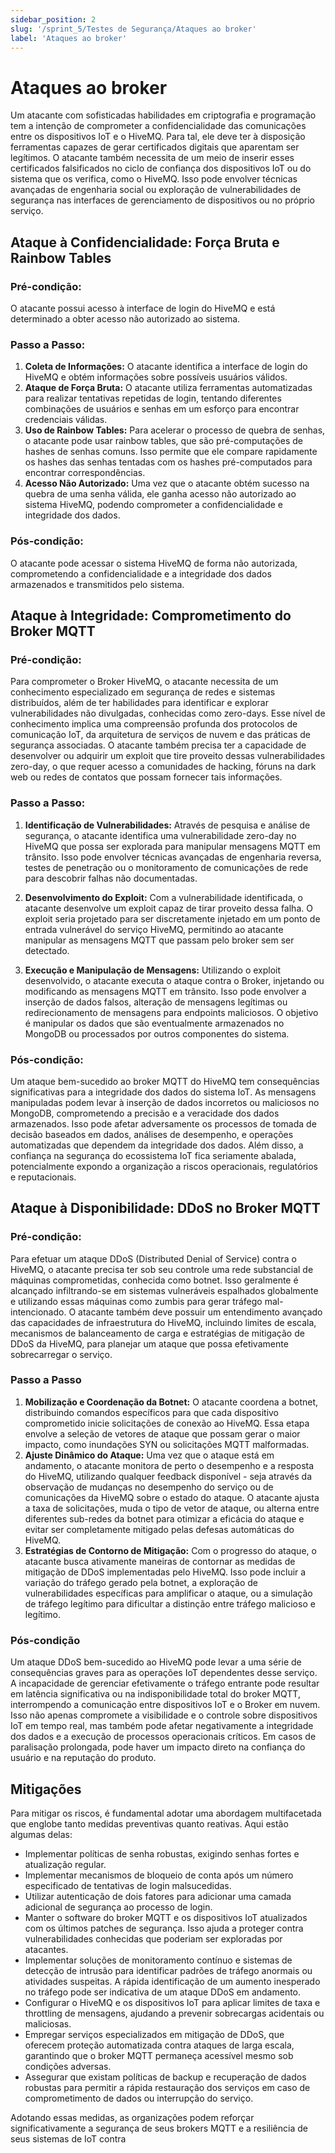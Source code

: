 ```yaml
---
sidebar_position: 2
slug: '/sprint_5/Testes de Segurança/Ataques ao broker'
label: 'Ataques ao broker'
---
```


# Ataques ao broker

Um atacante com sofisticadas habilidades em criptografia e programação tem a intenção de comprometer a confidencialidade das comunicações entre os dispositivos IoT e o HiveMQ. Para tal, ele deve ter à disposição ferramentas capazes de gerar certificados digitais que aparentam ser legítimos. O atacante também necessita de um meio de inserir esses certificados falsificados no ciclo de confiança dos dispositivos IoT ou do sistema que os verifica, como o HiveMQ. Isso pode envolver técnicas avançadas de engenharia social ou exploração de vulnerabilidades de segurança nas interfaces de gerenciamento de dispositivos ou no próprio serviço.


## Ataque à Confidencialidade: Força Bruta e Rainbow Tables


### Pré-condição:
O atacante possui acesso à interface de login do HiveMQ e está determinado a obter acesso não autorizado ao sistema.

### Passo a Passo:

1. **Coleta de Informações:** O atacante identifica a interface de login do HiveMQ e obtém informações sobre possíveis usuários válidos.
2. **Ataque de Força Bruta:** O atacante utiliza ferramentas automatizadas para realizar tentativas repetidas de login, tentando diferentes combinações de usuários e senhas em um esforço para encontrar credenciais válidas.
3. **Uso de Rainbow Tables:** Para acelerar o processo de quebra de senhas, o atacante pode usar rainbow tables, que são pré-computações de hashes de senhas comuns. Isso permite que ele compare rapidamente os hashes das senhas tentadas com os hashes pré-computados para encontrar correspondências.
4. **Acesso Não Autorizado:** Uma vez que o atacante obtém sucesso na quebra de uma senha válida, ele ganha acesso não autorizado ao sistema HiveMQ, podendo comprometer a confidencialidade e integridade dos dados.

### Pós-condição:
O atacante pode acessar o sistema HiveMQ de forma não autorizada, comprometendo a confidencialidade e a integridade dos dados armazenados e transmitidos pelo sistema.


## Ataque à Integridade: Comprometimento do Broker MQTT

### Pré-condição:
Para comprometer o Broker HiveMQ, o atacante necessita de um conhecimento especializado em segurança de redes e sistemas distribuídos, além de ter habilidades para identificar e explorar vulnerabilidades não divulgadas, conhecidas como zero-days. Esse nível de conhecimento implica uma compreensão profunda dos protocolos de comunicação IoT, da arquitetura de serviços de nuvem e das práticas de segurança associadas. O atacante também precisa ter a capacidade de desenvolver ou adquirir um exploit que tire proveito dessas vulnerabilidades zero-day, o que requer acesso a comunidades de hacking, fóruns na dark web ou redes de contatos que possam fornecer tais informações.


### Passo a Passo:
1. **Identificação de Vulnerabilidades:** Através de pesquisa e análise de segurança, o atacante identifica uma vulnerabilidade zero-day no HiveMQ que possa ser explorada para manipular mensagens MQTT em trânsito. Isso pode envolver técnicas avançadas de engenharia reversa, testes de penetração ou o monitoramento de comunicações de rede para descobrir falhas não documentadas.

2. **Desenvolvimento do Exploit:** Com a vulnerabilidade identificada, o atacante desenvolve um exploit capaz de tirar proveito dessa falha. O exploit seria projetado para ser discretamente injetado em um ponto de entrada vulnerável do serviço HiveMQ, permitindo ao atacante manipular as mensagens MQTT que passam pelo broker sem ser detectado.

3. **Execução e Manipulação de Mensagens:** Utilizando o exploit desenvolvido, o atacante executa o ataque contra o Broker, injetando ou modificando as mensagens MQTT em trânsito. Isso pode envolver a inserção de dados falsos, alteração de mensagens legítimas ou redirecionamento de mensagens para endpoints maliciosos. O objetivo é manipular os dados que são eventualmente armazenados no MongoDB ou processados por outros componentes do sistema.

   
### Pós-condição:
Um ataque bem-sucedido ao broker MQTT do HiveMQ tem consequências significativas para a integridade dos dados do sistema IoT. As mensagens manipuladas podem levar à inserção de dados incorretos ou maliciosos no MongoDB, comprometendo a precisão e a veracidade dos dados armazenados. Isso pode afetar adversamente os processos de tomada de decisão baseados em dados, análises de desempenho, e operações automatizadas que dependem da integridade dos dados. Além disso, a confiança na segurança do ecossistema IoT fica seriamente abalada, potencialmente expondo a organização a riscos operacionais, regulatórios e reputacionais.


## Ataque à Disponibilidade: DDoS no Broker MQTT

### Pré-condição:
Para efetuar um ataque DDoS (Distributed Denial of Service) contra o HiveMQ, o atacante precisa ter sob seu controle uma rede substancial de máquinas comprometidas, conhecida como botnet. Isso geralmente é alcançado infiltrando-se em sistemas vulneráveis espalhados globalmente e utilizando essas máquinas como zumbis para gerar tráfego mal-intencionado. O atacante também deve possuir um entendimento avançado das capacidades de infraestrutura do HiveMQ, incluindo limites de escala, mecanismos de balanceamento de carga e estratégias de mitigação de DDoS da HiveMQ, para planejar um ataque que possa efetivamente sobrecarregar o serviço.

### Passo a Passo
1. **Mobilização e Coordenação da Botnet:** O atacante coordena a botnet, distribuindo comandos específicos para que cada dispositivo comprometido inicie solicitações de conexão ao HiveMQ. Essa etapa envolve a seleção de vetores de ataque que possam gerar o maior impacto, como inundações SYN ou solicitações MQTT malformadas.
2. **Ajuste Dinâmico do Ataque:** Uma vez que o ataque está em andamento, o atacante monitora de perto o desempenho e a resposta do HiveMQ, utilizando qualquer feedback disponível - seja através da observação de mudanças no desempenho do serviço ou de comunicações da HiveMQ sobre o estado do ataque. O atacante ajusta a taxa de solicitações, muda o tipo de vetor de ataque, ou alterna entre diferentes sub-redes da botnet para otimizar a eficácia do ataque e evitar ser completamente mitigado pelas defesas automáticas do HiveMQ.
3. **Estratégias de Contorno de Mitigação:** Com o progresso do ataque, o atacante busca ativamente maneiras de contornar as medidas de mitigação de DDoS implementadas pelo HiveMQ. Isso pode incluir a variação do tráfego gerado pela botnet, a exploração de vulnerabilidades específicas para amplificar o ataque, ou a simulação de tráfego legítimo para dificultar a distinção entre tráfego malicioso e legítimo.

### Pós-condição
Um ataque DDoS bem-sucedido ao HiveMQ pode levar a uma série de consequências graves para as operações IoT dependentes desse serviço. A incapacidade de gerenciar efetivamente o tráfego entrante pode resultar em latência significativa ou na indisponibilidade total do broker MQTT, interrompendo a comunicação entre dispositivos IoT e o Broker em nuvem. Isso não apenas compromete a visibilidade e o controle sobre dispositivos IoT em tempo real, mas também pode afetar negativamente a integridade dos dados e a execução de processos operacionais críticos. Em casos de paralisação prolongada, pode haver um impacto direto na confiança do usuário e na reputação do produto.

## Mitigações

Para mitigar os riscos, é fundamental adotar uma abordagem multifacetada que englobe tanto medidas preventivas quanto reativas. Aqui estão algumas delas:

- Implementar políticas de senha robustas, exigindo senhas fortes e atualização regular.
- Implementar mecanismos de bloqueio de conta após um número especificado de tentativas de login malsucedidas.
- Utilizar autenticação de dois fatores para adicionar uma camada adicional de segurança ao processo de login.
- Manter o software do broker MQTT e os dispositivos IoT atualizados com os últimos patches de segurança. Isso ajuda a proteger contra vulnerabilidades conhecidas que poderiam ser exploradas por atacantes.
- Implementar soluções de monitoramento contínuo e sistemas de detecção de intrusão para identificar padrões de tráfego anormais ou atividades suspeitas. A rápida identificação de um aumento inesperado no tráfego pode ser indicativa de um ataque DDoS em andamento.
- Configurar o HiveMQ e os dispositivos IoT para aplicar limites de taxa e throttling de mensagens, ajudando a prevenir sobrecargas acidentais ou maliciosas.
- Empregar serviços especializados em mitigação de DDoS, que oferecem proteção automatizada contra ataques de larga escala, garantindo que o broker MQTT permaneça acessível mesmo sob condições adversas.
- Assegurar que existam políticas de backup e recuperação de dados robustas para permitir a rápida restauração dos serviços em caso de comprometimento de dados ou interrupção do serviço.

Adotando essas medidas, as organizações podem reforçar significativamente a segurança de seus brokers MQTT e a resiliência de seus sistemas de IoT contra 